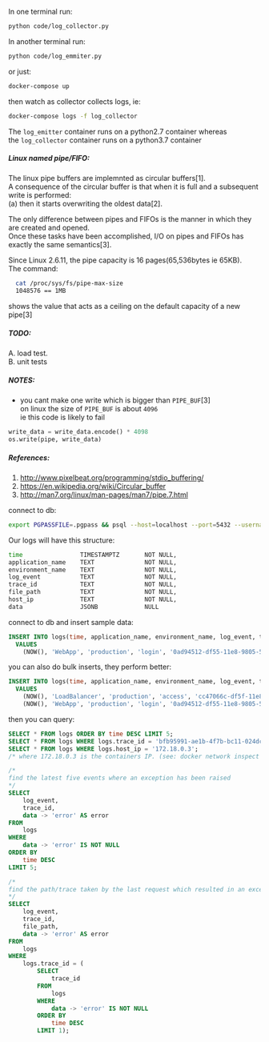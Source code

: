 In one terminal run:    
```bash
python code/log_collector.py
```     

In another terminal run:    
```bash
python code/log_emmiter.py
```    

or just:
```sh
docker-compose up
```    
then watch as collector collects logs, ie:  
```sh
docker-compose logs -f log_collector
```    

The `log_emitter` container runs on a python2.7 container whereas     
the `log_collector` container runs on a python3.7 container    


##### Linux named pipe/FIFO:   
The linux pipe buffers are implemnted as circular buffers[1].    
A consequence of the circular buffer is that when it is full and a subsequent write is performed:      
  (a) then it starts overwriting the oldest data[2].         

The only difference between pipes and FIFOs is the manner in which they are created and opened.     
Once these tasks have been accomplished, I/O on pipes and FIFOs has exactly the same semantics[3].     

Since Linux 2.6.11, the pipe capacity is 16 pages(65,536bytes ie 65KB).       
The command:     
```sh
  cat /proc/sys/fs/pipe-max-size
  1048576 == 1MB
```
shows the value that acts as a ceiling on the default capacity of a new pipe[3]     
 



##### TODO:   
A. load test.    
B. unit tests     


##### NOTES:
- you cant make one write which is bigger than `PIPE_BUF`[3]     
on linux the size of `PIPE_BUF` is about `4096`    
ie this code is likely to fail    
```python
write_data = write_data.encode() * 4098
os.write(pipe, write_data)
```


##### References:
1. http://www.pixelbeat.org/programming/stdio_buffering/    
2. https://en.wikipedia.org/wiki/Circular_buffer   
3. http://man7.org/linux/man-pages/man7/pipe.7.html      

connect to db:
```sh
export PGPASSFILE=.pgpass && psql --host=localhost --port=5432 --username=myuser --dbname=mydb
```

Our logs will have this structure:
```sh
time                TIMESTAMPTZ       NOT NULL,
application_name    TEXT              NOT NULL,
environment_name    TEXT              NOT NULL,
log_event           TEXT              NOT NULL,
trace_id            TEXT              NOT NULL,
file_path           TEXT              NOT NULL,
host_ip             TEXT              NOT NULL,
data                JSONB             NULL
```
connect to db and insert sample data:
```sql
INSERT INTO logs(time, application_name, environment_name, log_event, trace_id, file_path, host_ip, data)
  VALUES
    (NOW(), 'WebApp', 'production', 'login', '0ad94512-df55-11e8-9805-5b8e82d370a6', '/usr/src/app/login.py', '127.0.0.1', '{"user": "Shawn Corey Carter", "age": 48, "email": "someemail@email.com"}');
```
you can also do bulk inserts, they perform better:
```sql
INSERT INTO logs(time, application_name, environment_name, log_event, trace_id, file_path, host_ip, data)
  VALUES
    (NOW(), 'LoadBalancer', 'production', 'access', 'cc47066c-df5f-11e8-93a0-03a5cafa053b', '/usr/src/app/haproxy', '127.0.0.1', NULL),
    (NOW(), 'WebApp', 'production', 'login', '0ad94512-df55-11e8-9805-5b8e82d370a6', '/usr/src/app/login.py', '127.0.0.1', '{"user": "Shawn Corey Carter", "age": 48, "email": "someemail@email.com"}');
```
then you can query:
```sql
SELECT * FROM logs ORDER BY time DESC LIMIT 5;
SELECT * FROM logs WHERE logs.trace_id = 'bfb95991-ae1b-4f7b-bc11-024dc53b964f';
SELECT * FROM logs WHERE logs.host_ip = '172.18.0.3';
/* where 172.18.0.3 is the containers IP. (see: docker network inspect namedpiper_default) */
```

```sql
/*
find the latest five events where an exception has been raised
*/
SELECT
    log_event,
    trace_id,
    data -> 'error' AS error
FROM
    logs
WHERE
    data -> 'error' IS NOT NULL
ORDER BY
    time DESC
LIMIT 5;
```

```sql
/*
find the path/trace taken by the last request which resulted in an exception occuring.
*/
SELECT
    log_event,
    trace_id,
    file_path,
    data -> 'error' AS error
FROM
    logs
WHERE
    logs.trace_id = (
        SELECT
            trace_id
        FROM
            logs
        WHERE
            data -> 'error' IS NOT NULL
        ORDER BY
            time DESC
        LIMIT 1);
```
